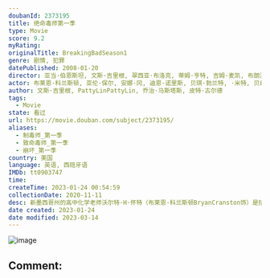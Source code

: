 ```yaml
---
doubanId: 2373195
title: 绝命毒师第一季
type: Movie
score: 9.2
myRating: 
originalTitle: BreakingBadSeason1
genre: 剧情, 犯罪
datePublished: 2008-01-20
director: 亚当·伯恩斯坦, 文斯·吉里根, 翠西亚·布洛克, 蒂姆·亨特, 吉姆·麦凯, 布朗温·休斯
actor: 布莱恩·科兰斯顿, 亚伦·保尔, 安娜·冈, 迪恩·诺里斯, 贝琪·勃兰特, ·米特, 贝丝·贝利, 丹尼斯·基弗, 塞丽·德杨, 查尔斯·贝克, 凯尔·柏海莫, 约翰·科耶马, 卡门塞兰诺, 迈克尔·博夫舍维尔, 杰西卡·赫特, 马特·琼斯, 亚当·戈德利, 泰丝·哈珀, 雷蒙德·克鲁斯, 马克斯·阿西涅加, 史蒂芬·迈克尔·克扎达, 杰弗里·里瓦斯
author: 文斯·吉里根, PattyLinPattyLin, 乔治·马斯塔斯, 皮特·古尔德
tags:
  - Movie
state: 看过
url: https://movie.douban.com/subject/2373195/
aliases:
  - 制毒师_第一季
  - 致命毒师_第一季
  - 崩坏_第一季
country: 美国
language: 英语, 西班牙语
IMDb: tt0903747
time: 
createTime: 2023-01-24 00:54:59
collectionDate: 2020-11-11
desc: 新墨西哥州的高中化学老师沃尔特·H·怀特（布莱恩·科兰斯顿BryanCranston饰）是拮据家庭的唯一经济来源。他大半生安分守己，兢兢业业，却在50岁生日之际突然得知自己罹患肺癌晚期的噩耗，原...
date created: 2023-01-24
date modified: 2023-03-14
---
```


![image](p2153214457.jpg)

Comment:
---
